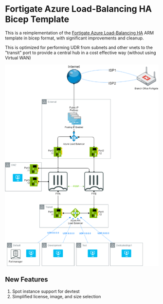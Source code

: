 # Fortigate Azure Load-Balancing HA Bicep Template

This is a reimplementation of the [Fortigate Azure Load-Balancing HA](https://github.com/fortinetsolutions/Azure-Templates/tree/master/FortiGate/Azure%20Active-Active%20LoadBalancer%20HA-Ports) ARM template in bicep format, with significant improvements and cleanup.

This is optimized for performing UDR from subnets and other vnets to the "transit" port to provide a central hub in a cost effective way (without using Virtual WAN)

![Diagram](images/AADesign.png)

## New Features
1. Spot instance support for devtest
1. Simplified license, image, and size selection